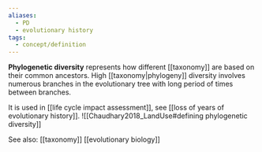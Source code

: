 ```yaml
---
aliases:
  - PD
  - evolutionary history
tags:
  - concept/definition
---
```

**Phylogenetic diversity** represents how different [[taxonomy]] are based on their common ancestors. High [[taxonomy|phylogeny]] diversity involves numerous branches in the evolutionary tree with long period of times between branches. 

It is used in [[life cycle impact assessment]], see [[loss of years of evolutionary history]].
![[Chaudhary2018_LandUse#defining phylogenetic diversity]]


See also:
[[taxonomy]]
[[evolutionary biology]]